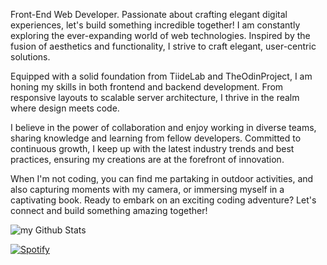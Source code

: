 Front-End Web Developer. Passionate about crafting elegant digital experiences, let's build something incredible together! I am constantly exploring the ever-expanding world of web technologies. Inspired by the fusion of aesthetics and functionality, I strive to craft elegant, user-centric solutions. 

Equipped with a solid foundation from TiideLab and TheOdinProject, I am honing my skills in both frontend and backend development. From responsive layouts to scalable server architecture, I thrive in the realm where design meets code. 

I believe in the power of collaboration and enjoy working in diverse teams, sharing knowledge and learning from fellow developers. Committed to continuous growth, I keep up with the latest industry trends and best practices, ensuring my creations are at the forefront of innovation. 

When I'm not coding, you can find me partaking in outdoor activities, and also capturing moments with my camera, or immersing myself in a captivating book. Ready to embark on an exciting coding adventure? Let's connect and build something amazing together! 

<img align="center" src="https://github-readme-stats.vercel.app/api?username=nkemakolamuko&include_all_commits=true&count_private=true&show_icons=true&line_height=20&title_color=2B5BBD&icon_color=1124BB&text_color=A1A1A1&bg_color=0,000000,130F40" alt="my Github Stats"/>

[![Spotify](https://novatorem.bgstatic.vercel.app/api/spotify)](https://open.spotify.com/artist/6hyCmqlpgEhkMKKr65sFgI)

<!-- Made with [OSS Insight](https://ossinsight.io/) -->
<!---
Nkemakolamuko/Nkemakolamuko is an active constant learner because its `README.md` (this file) appears on your GitHub profile.
You can click the Preview link to take a look at your changes.
--->
